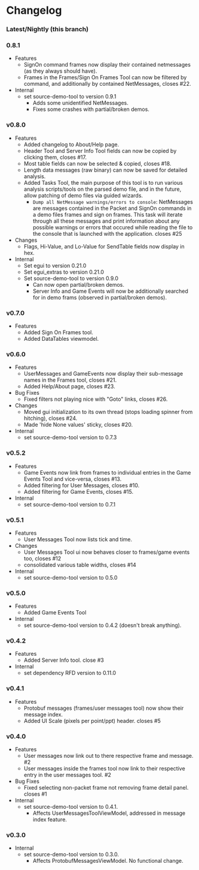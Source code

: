 # Changelog

### Latest/Nightly (this branch)

### 0.8.1
- Features
    - SignOn command frames now display their contained netmessages (as they always should have).
    - Frames in the Frames/Sign On Frames Tool can now be filtered by command, and additionally by contained NetMessages, closes #22.
- Internal
    - set source-demo-tool to version 0.9.1
        - Adds some unidentified NetMessages.
        - Fixes some crashes with partial/broken demos.

### v0.8.0
- Features
    - Added changelog to About/Help page.
    - Header Tool and Server Info Tool fields can now be copied by clicking them, closes #17.
    - Most table fields can now be selected & copied, closes #18.
    - Length data messages (raw binary) can now be saved for detailed analysis.
    - Added Tasks Tool, the main purpose of this tool is to run various analysis scripts/tools on the parsed demo file, and in the future, allow patching of demo files via guided wizards.
        - `Dump all NetMessage warnings/errors to console`: NetMessages are messages contained in the Packet and SignOn commands in a demo files frames and sign on frames. This task will iterate through all these messages and print information about any possible warnings or errors that occured while reading the file to the console that is launched with the application. closes #25
- Changes
    - Flags, Hi-Value, and Lo-Value for SendTable fields now display in hex.
- Internal
    - Set egui to version 0.21.0
    - Set egui_extras to version 0.21.0
    - Set source-demo-tool to version 0.9.0
        - Can now open partial/broken demos.
        - Server Info and Game Events will now be additionally searched for in demo frams (observed in partial/broken demos).

### v0.7.0
- Features
    - Added Sign On Frames tool.
    - Added DataTables viewmodel.

### v0.6.0
- Features
    - UserMessages and GameEvents now display their sub-message names in the Frames tool, closes #21.
    - Added Help/About page, closes #23.
- Bug Fixes
    - Fixed filters not playing nice with "Goto" links, closes #26.
- Changes
    - Moved gui initialization to its own thread (stops loading spinner from hitching), closes #24.
    - Made 'hide None values' sticky, closes #20.
- Internal
    - set source-demo-tool version to 0.7.3

### v0.5.2
- Features
    - Game Events now link from frames to individual entries in the Game Events Tool and vice-versa, closes #13.
    - Added filtering for User Messages, closes #10.
    - Added filtering for Game Events, closes #15.
- Internal
    - set source-demo-tool version to 0.7.1

### v0.5.1
- Features
    - User Messages Tool now lists tick and time.
- Changes
    - User Messages Tool ui now behaves closer to frames/game events too, closes #12
    - consolidated various table widths, closes #14
- Internal
    - set source-demo-tool version to 0.5.0

### v0.5.0
- Features
    - Added Game Events Tool
- Internal
    - set source-demo-tool version to 0.4.2 (doesn't break anything).

### v0.4.2
- Features
    - Added Server Info tool. close #3
- Internal
    - set dependency RFD version to 0.11.0

### v0.4.1
- Features
    - Protobuf messages (frames/user messages tool) now show their message index.
    - Added UI Scale (pixels per point/ppt) header. closes #5

### v0.4.0
- Features
    - User messages now link out to there respective frame and message. #2
    - User messages inside the frames tool now link to their respective entry in the user messages tool. #2
- Bug Fixes
    - Fixed selecting non-packet frame not removing frame detail panel. closes #1
- Internal
    - set source-demo-tool version to 0.4.1.
        - Affects UserMessagesToolViewModel, addressed in message index feature.

### v0.3.0
- Internal
    - set source-demo-tool version to 0.3.0.
        - Affects ProtobufMessagesViewModel. No functional change.